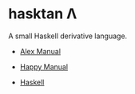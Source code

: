 # hasktan Λ

A small Haskell derivative language.

+ [Alex Manual](https://haskell-alex.readthedocs.io/en/latest/introduction.html)

+ [Happy Manual](https://haskell-happy.readthedocs.io/en/latest/using.html)

+ [Haskell](https://www.haskell.org/)
